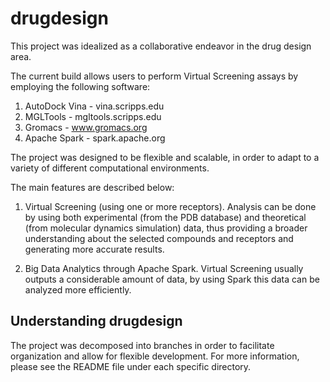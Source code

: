drugdesign
==========

This project was idealized as a collaborative endeavor in the drug design area.

The current build allows users to perform Virtual Screening assays by employing the following software:

1. AutoDock Vina - vina.scripps.edu
2. MGLTools - mgltools.scripps.edu
3. Gromacs - www.gromacs.org
4. Apache Spark - spark.apache.org

The project was designed to be flexible and scalable, in order to adapt to a variety of different computational environments.

The main features are described below:

1. Virtual Screening (using one or more receptors).
Analysis can be done by using both experimental (from the PDB database) and theoretical (from molecular dynamics simulation) data, thus providing a broader understanding about the selected compounds and receptors and generating more accurate results.

2. Big Data Analytics through Apache Spark. 
Virtual Screening usually outputs a considerable amount of data, by using Spark this data can be analyzed more efficiently.

Understanding drugdesign
------------------------

The project was decomposed into branches in order to facilitate organization and allow for flexible development.
For more information, please see the README file under each specific directory.
